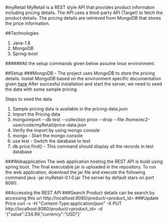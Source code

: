 #myRetail
MyRetail is a REST style API that provides product informaton including pricing details. The API uses a third-party API (Target) to fetch the product details. The pricing details are retrieved from MongoDB that stores the price information.

##Technologies
1. Java-1.8
2. MongoDB
3. Spring-boot

######All the setup commands given below assume linux environment.

##Setup
###MongoDB -
The project uses MongoDB to store the pricing details.
Install MongoDB based on the environment specific documentation given [here](https://www.mongodb.com/download-center)
After succesful installation and start the server, we need to seed the data with some sample pricing.

Steps to seed the data

1. Sample pricing data is available in the pricing-data.json
2. Import the Pricing data
  1. mongoimport --db test --collection price --drop --file /home/ec2-user/code/myRetail/price-data.json
3. Verify the import by using mongo console
  1. mongo - Start the mongo console
  2. use test - Switch the database to test
  3. db.price.find() - This command should display all the records in test database

###Webapplication
The web application hosting the REST API is build using spring boot. The final executable jar is uploaded in the repository.
To run the web application, download the jar file and execute the following command
  java -jar myRetail-0.1.0.jar 
 The server by default stars on port 8080.
 
##Accessing the REST API
###Search
Product details can be search by accessing this url
http://localhost:8080/product/<product_id>
###Update Price
curl -v -H "Content-Type:application/json" -X PUT http://localhost:8080/product/<product_id> -d '{"value":234.99,"currency":"USD"}'
 
